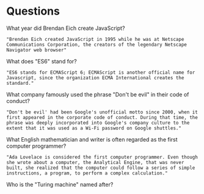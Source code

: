# Questions

What year did Brendan Eich create JavaScript?

```
"Brendan Eich created JavaScript in 1995 while he was at Netscape Communications Corporation, the creators of the legendary Netscape Navigator web browser"

```

What does "ES6" stand for?

```
"ES6 stands for ECMAScript 6; ECMAScript is another official name for Javascript, since the organization ECMA International creates the standard."

```

What company famously used the phrase "Don't be evil" in their code of conduct?

```
"Don't be evil' had been Google's unofficial motto since 2000, when it first appeared in the corporate code of conduct. During that time, the phrase was deeply incorporated into Google's company culture to the extent that it was used as a Wi-Fi password on Google shuttles."
```

What English mathematician and writer is often regarded as the first computer programmer?

```
"Ada Lovelace is considered the first computer programmer. Even though she wrote about a computer, the Analytical Engine, that was never built, she realized that the computer could follow a series of simple instructions, a program, to perform a complex calculation."
```

Who is the "Turing machine" named after?

```

```
